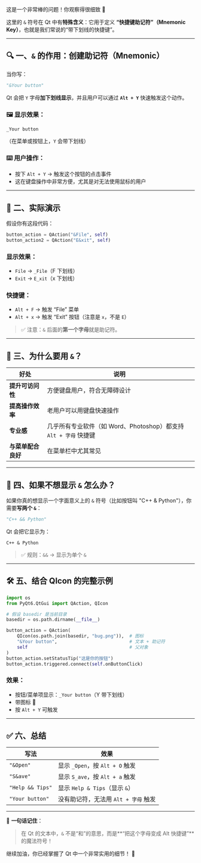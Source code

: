 这是一个非常棒的问题！你观察得很细致 👏

这里的 `&` 符号在 Qt 中有**特殊含义**：它用于定义 **“快捷键助记符”（Mnemonic Key）**，也就是我们常说的“带下划线的快捷键”。

---

## 🔍 一、`&` 的作用：创建助记符（Mnemonic）

当你写：

```python
"&Your button"
```

Qt 会把 `Y` 字母**加下划线显示**，并且用户可以通过 **`Alt + Y`** 快速触发这个动作。

### 🖼️ 显示效果：
```
_Your button
```
（在菜单或按钮上，`Y` 会带下划线）

### ⌨️ 用户操作：
- 按下 `Alt + Y` → 触发这个按钮的点击事件
- 这在键盘操作中非常方便，尤其是对无法使用鼠标的用户

---

## 🧪 二、实际演示

假设你有这段代码：

```python
button_action = QAction("&File", self)
button_action2 = QAction("E&xit", self)
```

### 显示效果：
- `File` → `_File`（F 下划线）
- `Exit` → `E_xit`（x 下划线）

### 快捷键：
- `Alt + F` → 触发 “File” 菜单
- `Alt + x` → 触发 “Exit” 按钮（注意是 `x`，不是 `E`）

> ✅ 注意：`&` 后面的**第一个字母**就是助记符。

---

## 📌 三、为什么要用 `&`？

| 好处 | 说明 |
|------|------|
| **提升可访问性** | 方便键盘用户，符合无障碍设计 |
| **提高操作效率** | 老用户可以用键盘快速操作 |
| **专业感** | 几乎所有专业软件（如 Word、Photoshop）都支持 `Alt + 字母` 快捷键 |
| **与菜单配合良好** | 在菜单栏中尤其常见 |

---

## 🚫 四、如果不想显示 `&` 怎么办？

如果你真的想显示一个字面意义上的 `&` 符号（比如按钮叫 "C++ & Python"），你需要**写两个 `&`**：

```python
"C++ && Python"
```

Qt 会把它显示为：
```
C++ & Python
```

> ✅ 规则：`&&` → 显示为单个 `&`

---

## 🛠️ 五、结合 QIcon 的完整示例

```python
import os
from PyQt6.QtGui import QAction, QIcon

# 假设 basedir 是当前目录
basedir = os.path.dirname(__file__)

button_action = QAction(
    QIcon(os.path.join(basedir, "bug.png")),  # 图标
    "&Your button",                           # 文本 + 助记符
    self                                      # 父对象
)
button_action.setStatusTip("这是你的按钮")
button_action.triggered.connect(self.onButtonClick)
```

### 效果：
- 按钮/菜单项显示：`_Your button`（Y 带下划线）
- 带图标 🐞
- 按 `Alt + Y` 可触发

---

## ✅ 六、总结

| 写法 | 效果 |
|------|------|
| `"&Open"` | 显示 `_Open`，按 `Alt + O` 触发 |
| `"S&ave"` | 显示 `S_ave`，按 `Alt + a` 触发 |
| `"Help && Tips"` | 显示 `Help & Tips`（显示 `&`） |
| `"Your button"` | 没有助记符，无法用 `Alt + 字母` 触发 |

---

🎯 **一句话记住**：  
> 在 Qt 的文本中，`&` 不是“和”的意思，而是**“把这个字母变成 Alt 快捷键”**的魔法符号！

继续加油，你已经掌握了 Qt 中一个非常实用的细节！ 💪